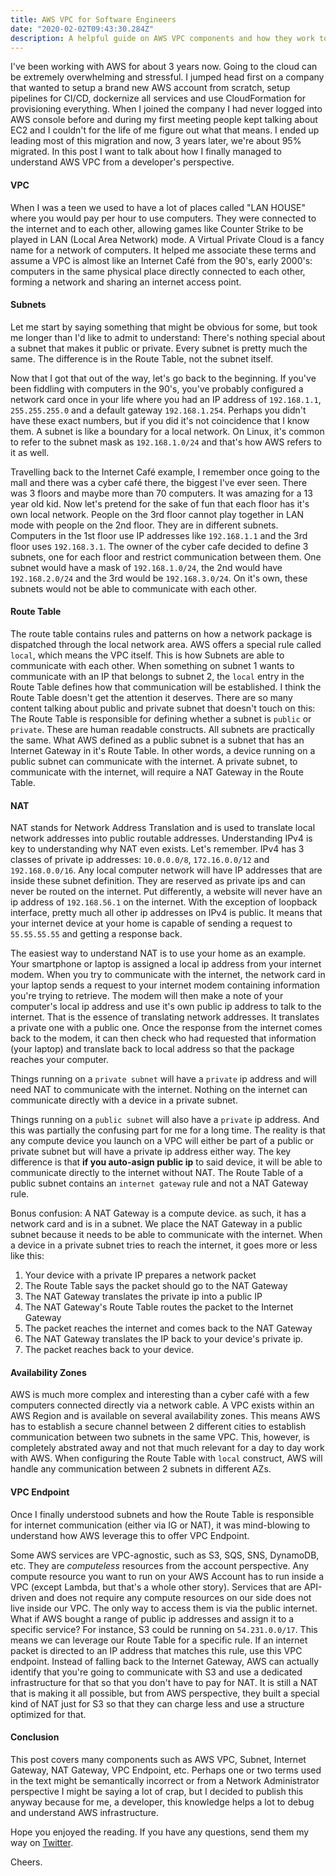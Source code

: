 ```yaml
---
title: AWS VPC for Software Engineers
date: "2020-02-02T09:43:30.284Z"
description: A helpful guide on AWS VPC components and how they work together. 
---
```


I've been working with AWS for about 3 years now. Going to the cloud can
be extremely overwhelming and stressful. I jumped head first on a company
that wanted to setup a brand new AWS account from scratch, setup pipelines
for CI/CD, dockernize all services and use CloudFormation for provisioning
everything. When I joined the company I had never logged into AWS console before
and during my first meeting people kept talking about EC2 and I couldn't for the
life of me figure out what that means. I ended up leading most of this migration
and now, 3 years later, we're about 95% migrated. In this post I want to talk about
how I finally managed to understand AWS VPC from a developer's perspective.

#### VPC

When I was a teen we used to have a lot of places called "LAN HOUSE"
where you would pay per hour to use computers. They were connected
to the internet and to each other, allowing games like Counter Strike
to be played in LAN (Local Area Network) mode.
A Virtual Private Cloud is a fancy name for a network of computers.
It helped me associate these terms and assume a VPC is almost like
an Internet Café from the 90's, early 2000's: computers in the same
physical place directly connected to each other, forming a network
and sharing an internet access point.

#### Subnets

Let me start by saying something that might be obvious for some,
but took me longer than I'd like to admit to understand: There's nothing
special about a subnet that makes it public or private. Every subnet
is pretty much the same. The difference is in the Route Table, not the
subnet itself.

Now that I got that out of the way, let's go back to the beginning.
If you've been fiddling with computers in the 90's, you've probably
configured a network card once in your life where you had an IP address
of `192.168.1.1`, `255.255.255.0` and a default gateway `192.168.1.254`.
Perhaps you didn't have these exact numbers, but if you did it's not
coincidence that I know them. A subnet is like a boundary for a local
network. On Linux, it's common to refer to the subnet mask as `192.168.1.0/24`
and that's how AWS refers to it as well.

Travelling back to the Internet Café example, I remember once going to 
the mall and there was a cyber café there, the biggest I've ever seen.
There was 3 floors and maybe more than 70 computers. It was amazing for
a 13 year old kid. Now let's pretend for the sake of fun that each floor
has it's own local network. People on the 3rd floor cannot play together
in LAN mode with people on the 2nd floor. They are in different subnets.
Computers in the 1st floor use IP addresses like `192.168.1.1` and the 3rd
floor uses `192.168.3.1`. The owner of the cyber cafe decided to define
3 subnets, one for each floor and restrict communication between them.
One subnet would have a mask of `192.168.1.0/24`, the 2nd would have 
`192.168.2.0/24` and the 3rd would be `192.168.3.0/24`. On it's own,
these subnets would not be able to communicate with each other.

#### Route Table

The route table contains rules and patterns on how a network package
is dispatched through the local network area. AWS offers a special rule
called `local`, which means the VPC itself. This is how Subnets are able
to communicate with each other. When something on subnet 1 wants to communicate
with an IP that belongs to subnet 2, the `local` entry in the Route Table
defines how that communication will be established.
I think the Route Table doesn't get the attention it deserves. There
are so many content talking about public and private subnet that doesn't
touch on this: The Route Table is responsible for defining whether
a subnet is `public` or `private`. These are human readable constructs.
All subnets are practically the same. What AWS defined as a public
subnet is a subnet that has an Internet Gateway in it's Route Table.
In other words, a device running on a public subnet can communicate
with the internet. A private subnet, to communicate with the internet,
will require a NAT Gateway in the  Route Table.

#### NAT

NAT stands for Network Address Translation and is used to translate
local network addresses into public routable addresses. Understanding
IPv4 is key to understanding why NAT even exists. Let's remember.
IPv4 has 3 classes of private ip addresses: `10.0.0.0/8`, `172.16.0.0/12` and `192.168.0.0/16`.
Any local computer network will have IP addresses that are inside
these subnet definition. They are reserved as private ips and can 
never be routed on the internet. Put differently, a website will never
have an ip address of `192.168.56.1` on the internet. With the exception
of loopback interface, pretty much all other ip addresses on IPv4 is 
public. It means that your internet device at your home is capable
of sending a request to `55.55.55.55` and getting a response back.

The easiest way to understand NAT is to use your home as an example.
Your smartphone or laptop is assigned a local ip address from your
internet modem. When you try to communicate with the internet, the network
card in your laptop sends a request to your internet modem containing
information you're trying to retrieve. The modem will then make a note
of your computer's local ip address and use it's own public ip address
to talk to the internet. That is the essence of translating network
addresses. It translates a private one with a public one. Once
the response from the internet comes back to the modem, it can then
check who had requested that information (your laptop) and translate
back to local address so that the package reaches your computer.

Things running on a `private subnet` will have a `private` ip address
and will need NAT to communicate with the internet. Nothing on the internet
can communicate directly with a device in a private subnet.

Things running on a `public subnet` will also have a `private` ip address.
And this was partially the confusing part for me for a long time. The reality
is that any compute device you launch on a VPC will either be part
of a public or private subnet but will have a private ip address either
way. The key difference is that **if you auto-asign public ip** to said device,
it will be able to communicate directly to the internet without NAT.
The Route Table of a public subnet contains an `internet gateway` rule
and not a NAT Gateway rule.

Bonus confusion: A NAT Gateway is a compute device. as such, it has a network
card and is in a subnet. We place the NAT Gateway in a public subnet
because it needs to be able to communicate with the internet.
When a device in a private subnet tries to reach the internet, it goes
more or less like this:

1. Your device with a private IP prepares a network packet
2. The Route Table says the packet should go to the NAT Gateway
3. The NAT Gateway translates the private ip into a public IP
4. The NAT Gateway's Route Table routes the packet to the Internet Gateway
5. The packet reaches the internet and comes back to the NAT Gateway
6. The NAT Gateway translates the IP back to your device's private ip.
7. The packet reaches back to your device.

#### Availability Zones

AWS is much more complex and interesting than a cyber café with a few
computers connected directly via a network cable. A VPC exists within
an AWS Region and is available on several availability zones.
This means AWS has to establish a secure channel between 2 different cities
to establish communication between two subnets in the same VPC.
This, however, is completely abstrated away and not that much relevant
for a day to day work with AWS. When configuring the Route Table with
`local` construct, AWS will handle any communication between 2 subnets
 in different AZs.


#### VPC Endpoint

Once I finally understood subnets and how the Route Table is responsible
for internet communication (either via IG or NAT), it was mind-blowing
to understand how AWS leverage this to offer VPC Endpoint.

Some AWS services are VPC-agnostic, such as S3, SQS, SNS, DynamoDB, etc.
They are _computeless_ resources from the account perspective. Any
compute resource you want to run on your AWS Account has to run inside
a VPC (except Lambda, but that's a whole other story). Services that are
API-driven and does not require any compute resources on our side does not
live inside our VPC. The only way to access them is via the public internet.
What if AWS bought a range of public ip addresses and assign it to 
a specific service? For instance, S3 could be running on `54.231.0.0/17`.
This means we can leverage our Route Table for a specific rule.
If an internet packet is directed to an IP address that matches this rule,
use this VPC endpoint. Instead of falling back to the Internet Gateway,
AWS can actually identify that you're going to communicate with S3 and
use a dedicated infrastructure for that so that you don't have to pay for
NAT. It is still a NAT that is making it all possible, but from AWS perspective,
they built a special kind of NAT just for S3 so that they can charge less
and use a structure optimized for that.
  
#### Conclusion

This post covers many components such as AWS VPC, Subnet, Internet Gateway, 
NAT Gateway, VPC Endpoint, etc. Perhaps one or two terms used in the text
might be semantically incorrect or from a Network Administrator perspective
I might be saying a lot of crap, but I decided to publish this anyway because
for me, a developer, this knowledge helps a lot to debug and understand
AWS infrastructure.

Hope you enjoyed the reading. If you have any questions,
send them my way on [Twitter](https://twitter.com/deleugyn).

Cheers.